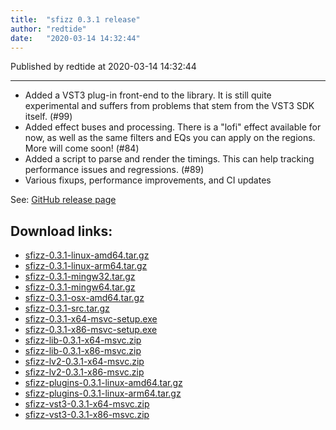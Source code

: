 ```yaml
---
title:  "sfizz 0.3.1 release"
author: "redtide"
date:   "2020-03-14 14:32:44"
---
```

Published by redtide at 2020-03-14 14:32:44

---
- Added a VST3 plug-in front-end to the library. It is still quite experimental and suffers from problems that stem from the VST3 SDK itself. (#99)
- Added effect buses and processing. There is a "lofi" effect available for now, as well as the same filters and EQs you can apply on the regions. More will come soon! (#84)
- Added a script to parse and render the timings. This can help tracking performance issues and regressions. (#89)
- Various fixups, performance improvements, and CI updates

See: [GitHub release page](https://github.com/sfztools/sfizz/releases/tag/0.3.1)

## Download links:

- [sfizz-0.3.1-linux-amd64.tar.gz](https://github.com/sfztools/sfizz/releases/download/0.3.1/sfizz-0.3.1-linux-amd64.tar.gz)
- [sfizz-0.3.1-linux-arm64.tar.gz](https://github.com/sfztools/sfizz/releases/download/0.3.1/sfizz-0.3.1-linux-arm64.tar.gz)
- [sfizz-0.3.1-mingw32.tar.gz](https://github.com/sfztools/sfizz/releases/download/0.3.1/sfizz-0.3.1-mingw32.tar.gz)
- [sfizz-0.3.1-mingw64.tar.gz](https://github.com/sfztools/sfizz/releases/download/0.3.1/sfizz-0.3.1-mingw64.tar.gz)
- [sfizz-0.3.1-osx-amd64.tar.gz](https://github.com/sfztools/sfizz/releases/download/0.3.1/sfizz-0.3.1-osx-amd64.tar.gz)
- [sfizz-0.3.1-src.tar.gz](https://github.com/sfztools/sfizz/releases/download/0.3.1/sfizz-0.3.1-src.tar.gz)
- [sfizz-0.3.1-x64-msvc-setup.exe](https://github.com/sfztools/sfizz/releases/download/0.3.1/sfizz-0.3.1-x64-msvc-setup.exe)
- [sfizz-0.3.1-x86-msvc-setup.exe](https://github.com/sfztools/sfizz/releases/download/0.3.1/sfizz-0.3.1-x86-msvc-setup.exe)
- [sfizz-lib-0.3.1-x64-msvc.zip](https://github.com/sfztools/sfizz/releases/download/0.3.1/sfizz-lib-0.3.1-x64-msvc.zip)
- [sfizz-lib-0.3.1-x86-msvc.zip](https://github.com/sfztools/sfizz/releases/download/0.3.1/sfizz-lib-0.3.1-x86-msvc.zip)
- [sfizz-lv2-0.3.1-x64-msvc.zip](https://github.com/sfztools/sfizz/releases/download/0.3.1/sfizz-lv2-0.3.1-x64-msvc.zip)
- [sfizz-lv2-0.3.1-x86-msvc.zip](https://github.com/sfztools/sfizz/releases/download/0.3.1/sfizz-lv2-0.3.1-x86-msvc.zip)
- [sfizz-plugins-0.3.1-linux-amd64.tar.gz](https://github.com/sfztools/sfizz/releases/download/0.3.1/sfizz-plugins-0.3.1-linux-amd64.tar.gz)
- [sfizz-plugins-0.3.1-linux-arm64.tar.gz](https://github.com/sfztools/sfizz/releases/download/0.3.1/sfizz-plugins-0.3.1-linux-arm64.tar.gz)
- [sfizz-vst3-0.3.1-x64-msvc.zip](https://github.com/sfztools/sfizz/releases/download/0.3.1/sfizz-vst3-0.3.1-x64-msvc.zip)
- [sfizz-vst3-0.3.1-x86-msvc.zip](https://github.com/sfztools/sfizz/releases/download/0.3.1/sfizz-vst3-0.3.1-x86-msvc.zip)
